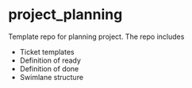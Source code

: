 # project_planning
Template repo for planning project. The repo includes
- Ticket templates
- Definition of ready
- Definition of done
- Swimlane structure
